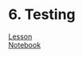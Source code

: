 # 6. Testing
[Lesson](https://drive.google.com/file/d/1cySwaH2ZhmGLba5bJ8BRs84ZKQ9f1xBF/view?usp=share_link)   
[Notebook](https://github.com/SprintWithCarlos/data_science_course/blob/main/0.ramp_up/testing.ipynb)
